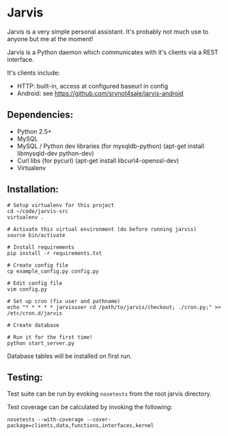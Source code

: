 # Jarvis

Jarvis is a very simple personal assistant. It's probably not much use to anyone but me at the moment!

Jarvis is a Python daemon which communicates with it's clients via a REST interface.

It's clients include:

- HTTP: built-in, access at configured baseurl in config
- Android: see https://github.com/srynot4sale/jarvis-android


## Dependencies:

- Python 2.5+
- MySQL
- MySQL / Python dev libraries (for mysqldb-python) (apt-get install libmysqld-dev python-dev)
- Curl libs (for pycurl) (apt-get install libcurl4-openssl-dev)
- Virtualenv


## Installation:

    # Setup virtualenv for this project
    cd ~/code/jarvis-src
    virtualenv .

    # Activate this virtual environment (do before running jarvis)
    source bin/activate

    # Install requirements
    pip install -r requirements.txt

    # Create config file
    cp example_config.py config.py

    # Edit config file
    vim config.py

    # Set up cron (fix user and pathname)
    echo "* * * * * jarvisuser cd /path/to/jarvis/checkout; ./cron.py;" >> /etc/cron.d/jarvis

    # Create database

    # Run it for the first time!
    python start_server.py


Database tables will be installed on first run.


## Testing:

Test suite can be run by evoking `nosetests` from the root jarvis directory.

Test coverage can be calculated by invoking the following:

    nosetests --with-coverage --cover-package=clients,data,functions,interfaces,kernel
